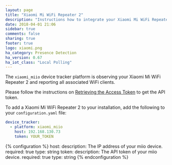 ```yaml
---
layout: page
title: "Xiaomi Mi WiFi Repeater 2"
description: "Instructions how to integrate your Xiaomi Mi WiFi Repeater 2 within Home Assistant."
date: 2018-04-01 21:06
sidebar: true
comments: false
sharing: true
footer: true
logo: xiaomi.png
ha_category: Presence Detection
ha_version: 0.67
ha_iot_class: "Local Polling"
---
```


The `xiaomi_miio` device tracker platform is observing your Xiaomi Mi WiFi Repeater 2 and reporting all associated WiFi clients.

Please follow the instructions on [Retrieving the Access Token](/components/vacuum.xiaomi_miio/#retrieving-the-access-token) to get the API token.

To add a Xiaomi Mi WiFi Repeater 2 to your installation, add the following to your `configuration.yaml` file:

```yaml
device_tracker:
  - platform: xiaomi_miio
    host: 192.168.130.73
    token: YOUR_TOKEN
```

{% configuration %}
host:
  description: The IP address of your miio device.
  required: true
  type: string
token:
  description: The API token of your miio device.
  required: true
  type: string
{% endconfiguration %}
